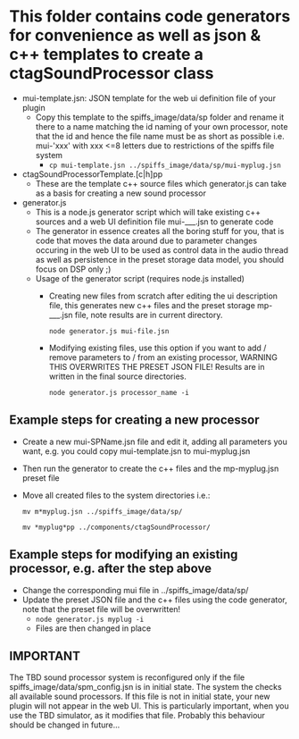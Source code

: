 # This folder contains code generators for convenience as well as json & c++ templates to create a ctagSoundProcessor class
- mui-template.jsn: JSON template for the web ui definition file of your plugin
    - Copy this template to the spiffs_image/data/sp folder and rename it there to a name matching the id naming of your own processor, note that the id and hence the file name must be as short as possible i.e. mui-'xxx' with xxx <=8 letters due to restrictions of the spiffs file system
        - ```cp mui-template.jsn ../spiffs_image/data/sp/mui-myplug.jsn```
- ctagSoundProcessorTemplate.[c|h]pp
    - These are the template c++ source files which generator.js can take as a basis for creating a new sound processor
- generator.js
    - This is a node.js generator script which will take existing c++ sources and a web UI definition file mui-___.jsn to generate code
    - The generator in essence creates all the boring stuff for you, that is code that moves the data around due to parameter changes occuring in the web UI to be used as control data in the audio thread as well as persistence in the preset storage data model, you should focus on DSP only ;)
    - Usage of the generator script (requires node.js installed)
        - Creating new files from scratch after editing the ui description file, this generates new c++ files and the preset storage mp-___.jsn file, note results are in current directory.
        
            ```node generator.js mui-file.jsn```
        - Modifying existing files, use this option if you want to add / remove parameters to / from an existing processor, WARNING THIS OVERWRITES THE PRESET JSON FILE! Results are in written in the final source directories.
        
            ```node generator.js processor_name -i```
## Example steps for creating a new processor
- Create a new mui-SPName.jsn file and edit it, adding all parameters you want, e.g. you could copy mui-template.jsn to mui-myplug.jsn
- Then run the generator to create the c++ files and the mp-myplug.jsn preset file
- Move all created files to the system directories i.e.:
    
    ```mv m*myplug.jsn ../spiffs_image/data/sp/```
    
    ```mv *myplug*pp ../components/ctagSoundProcessor/```
## Example steps for modifying an existing processor, e.g. after the step above
- Change the corresponding mui file in ../spiffs_image/data/sp/
- Update the preset JSON file and the c++ files using the code generator, note that the preset file will be overwritten!
    - ```node generator.js myplug -i```
    - Files are then changed in place

## IMPORTANT
The TBD sound processor system is reconfigured only if the file spiffs_image/data/spm_config.jsn is in initial state. The system the checks all available sound processors. If this file is not in initial state, your new plugin will not appear in the web UI.
This is particularly important, when you use the TBD simulator, as it modifies that file.
Probably this behaviour should be changed in future...
    
